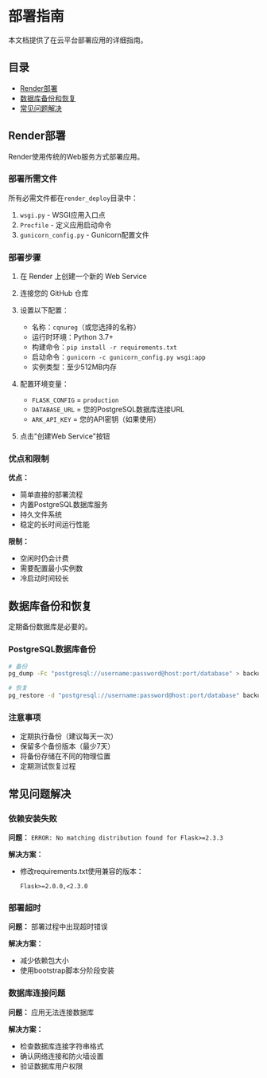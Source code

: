 # 部署指南

本文档提供了在云平台部署应用的详细指南。

## 目录

- [Render部署](#render部署)
- [数据库备份和恢复](#数据库备份和恢复)
- [常见问题解决](#常见问题解决)

## Render部署

Render使用传统的Web服务方式部署应用。

### 部署所需文件

所有必需文件都在`render_deploy`目录中：
1. `wsgi.py` - WSGI应用入口点
2. `Procfile` - 定义应用启动命令
3. `gunicorn_config.py` - Gunicorn配置文件

### 部署步骤

1. 在 Render 上创建一个新的 Web Service
2. 连接您的 GitHub 仓库
3. 设置以下配置：
   - 名称：`cqnureg`（或您选择的名称）
   - 运行时环境：Python 3.7+
   - 构建命令：`pip install -r requirements.txt`
   - 启动命令：`gunicorn -c gunicorn_config.py wsgi:app`
   - 实例类型：至少512MB内存

4. 配置环境变量：
   - `FLASK_CONFIG` = `production`
   - `DATABASE_URL` = 您的PostgreSQL数据库连接URL
   - `ARK_API_KEY` = 您的API密钥（如果使用）

5. 点击"创建Web Service"按钮

### 优点和限制

**优点：**
- 简单直接的部署流程
- 内置PostgreSQL数据库服务
- 持久文件系统
- 稳定的长时间运行性能

**限制：**
- 空闲时仍会计费
- 需要配置最小实例数
- 冷启动时间较长

## 数据库备份和恢复

定期备份数据库是必要的。

### PostgreSQL数据库备份

```bash
# 备份
pg_dump -Fc "postgresql://username:password@host:port/database" > backup_$(date +%Y%m%d).dump

# 恢复
pg_restore -d "postgresql://username:password@host:port/database" backup.dump
```

### 注意事项

- 定期执行备份（建议每天一次）
- 保留多个备份版本（最少7天）
- 将备份存储在不同的物理位置
- 定期测试恢复过程

## 常见问题解决

### 依赖安装失败

**问题：** `ERROR: No matching distribution found for Flask>=2.3.3`

**解决方案：** 
- 修改requirements.txt使用兼容的版本：
  ```
  Flask>=2.0.0,<2.3.0
  ```

### 部署超时

**问题：** 部署过程中出现超时错误

**解决方案：**
- 减少依赖包大小
- 使用bootstrap脚本分阶段安装

### 数据库连接问题

**问题：** 应用无法连接数据库

**解决方案：**
- 检查数据库连接字符串格式
- 确认网络连接和防火墙设置
- 验证数据库用户权限 